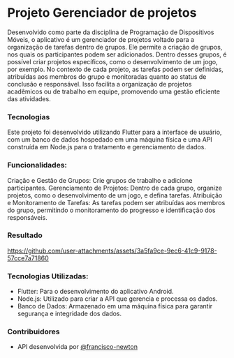 # Projeto Gerenciador de projetos
Desenvolvido como parte da disciplina de Programação de Dispositivos Móveis, o aplicativo é um gerenciador de projetos voltado para a organização de tarefas dentro de grupos. Ele permite a criação de grupos, nos quais os participantes podem ser adicionados. Dentro desses grupos, é possível criar projetos específicos, como o desenvolvimento de um jogo, por exemplo. No contexto de cada projeto, as tarefas podem ser definidas, atribuídas aos membros do grupo e monitoradas quanto ao status de conclusão e responsável. Isso facilita a organização de projetos acadêmicos ou de trabalho em equipe, promovendo uma gestão eficiente das atividades.

### Tecnologias
Este projeto foi desenvolvido utilizando Flutter para a interface de usuário, com um banco de dados hospedado em uma máquina física e uma API construída em Node.js para o tratamento e gerenciamento de dados.

### Funcionalidades:
Criação e Gestão de Grupos: Crie grupos de trabalho e adicione participantes.
Gerenciamento de Projetos: Dentro de cada grupo, organize projetos, como o desenvolvimento de um jogo, e defina tarefas.
Atribuição e Monitoramento de Tarefas: As tarefas podem ser atribuídas aos membros do grupo, permitindo o monitoramento do progresso e identificação dos responsáveis.

### Resultado

https://github.com/user-attachments/assets/3a5fa9ce-9ec6-41c9-9178-57cce7a71860

### Tecnologias Utilizadas:
- Flutter: Para o desenvolvimento do aplicativo Android.
- Node.js: Utilizado para criar a API que gerencia e processa os dados.
- Banco de Dados: Armazenado em uma máquina física para garantir segurança e integridade dos dados.

### Contribuidores

- API desenvolvida por [@francisco-newton](https://github.com/francisco-newton)
